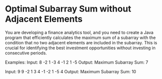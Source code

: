 # Optimal Subarray Sum without Adjacent Elements
You are developing a finance analytics tool, and you need to create a Java program that efficiently calculates the maximum sum of a subarray with the condition that no two adjacent elements are included in the subarray. This is crucial for identifying the best investment opportunities without investing in consecutive periods.

Examples:
Input:  8
       -2 1 -3 4 -1 2 1 -5
Output: Maximum Subarray Sum: 7

Input:  9
       9 -2 1 3 4 -1 -2 1 -5 4
Output: Maximum Subarray Sum: 10
